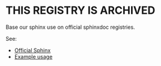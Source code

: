 # THIS REGISTRY IS ARCHIVED

Base our sphinx use on official sphinxdoc registries.

See:
* [Official Sphinx](https://hub.docker.com/u/sphinxdoc)
* [Example usage](https://github.com/logicly-au/docs.iar-dst.online/blob/8ef3611df608b93b51ca31af28dc98962b286faa/scripts/make.sh#L5-L8) 

